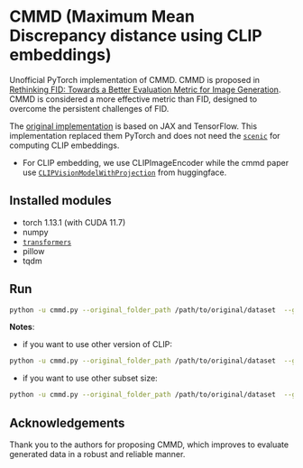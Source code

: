 # CMMD (Maximum Mean Discrepancy distance using CLIP embeddings)
Unofficial PyTorch implementation of CMMD. 
CMMD is proposed in [Rethinking FID: Towards a Better Evaluation Metric for Image Generation](https://arxiv.org/abs/2401.09603). CMMD is considered a more effective metric than FID, designed to overcome the persistent challenges of FID. 

The [original implementation](https://github.com/google-research/google-research/tree/master/cmmd) is based on JAX and TensorFlow. This implementation replaced them PyTorch and does not need the [`scenic`](https://github.com/google-research/scenic) for computing CLIP embeddings.

* For CLIP embedding, we use CLIPImageEncoder while the cmmd paper use [`CLIPVisionModelWithProjection`](https://huggingface.co/docs/transformers/model_doc/clip#transformers.CLIPVisionModel) from huggingface.

## Installed modules
* torch 1.13.1 (with CUDA 11.7)
* numpy
* [`transformers`](https://github.com/huggingface/transformers)
* pillow
* tqdm


## Run
```bash
python -u cmmd.py --original_folder_path /path/to/original/dataset  --generated_folder_path /path/to/generated/dataset
```

**Notes**:
* if you want to use other version of CLIP: 
```bash
python -u cmmd.py --original_folder_path /path/to/original/dataset  --generated_folder_path /path/to/generated/dataset --model_version model version
```
* if you want to use other subset size:
```bash
python -u cmmd.py --original_folder_path /path/to/original/dataset  --generated_folder_path /path/to/generated/dataset --subset_size subset size
```
## Acknowledgements
Thank you to the authors for proposing CMMD, which improves to evaluate generated data in a robust and reliable manner. 